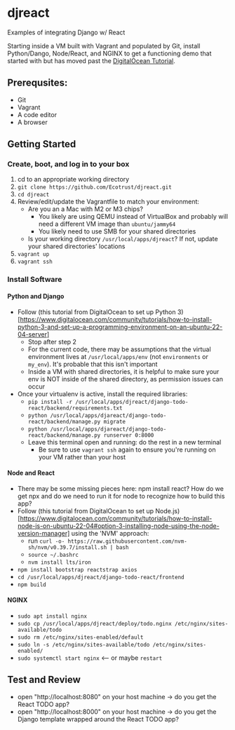 # djreact
Examples of integrating Django w/ React

Starting inside a VM built with Vagrant and populated by Git, install Python/Dango, Node/React, and NGINX to get a functioning demo that started with but has moved past the [DigitalOcean Tutorial](https://www.digitalocean.com/community/tutorials/build-a-to-do-application-using-django-and-react).

## Prerequsites:
* Git
* Vagrant
* A code editor
* A browser

## Getting Started
### Create, boot, and log in to your box
1. cd to an appropriate working directory
2. `git clone https://github.com/Ecotrust/djreact.git`
3. `cd djreact`
4. Review/edit/update the Vagrantfile to match your environment:
    * Are you an a Mac with M2 or M3 chips?
        * You likely are using QEMU instead of VirtualBox and probably will need a different VM image than `ubuntu/jammy64`
        * You likely need to use SMB for your shared directories
    * Is your working directory `/usr/local/apps/djreact`? If not, update your shared directories' locations
6. `vagrant up`
7. `vagrant ssh`

### Install Software
#### Python and Django
* Follow (this tutorial from DigitalOcean to set up Python 3)[https://www.digitalocean.com/community/tutorials/how-to-install-python-3-and-set-up-a-programming-environment-on-an-ubuntu-22-04-server]
   * Stop after step 2
   * For the current code, there may be assumptions that the virtual environment lives at `/usr/local/apps/env` (not `environments` or `my_env`). It's probable that this isn't important
   * Inside a VM with shared directories, it is helpful to make sure your env is NOT inside of the shared directory, as permission issues can occur
* Once your virtualenv is active, install the required libraries:
   * `pip install -r /usr/local/apps/djreact/django-todo-react/backend/requirements.txt`
   * `python /usr/local/apps/djareact/django-todo-react/backend/manage.py migrate`
   * `python /usr/local/apps/djareact/django-todo-react/backend/manage.py runserver 0:8000`
   * Leave this terminal open and running: do the rest in a new terminal
     * Be sure to use `vagrant ssh` again to ensure you're running on your VM rather than your host
    
#### Node and React
* There may be some missing pieces here: npm install react? How do we get npx and do we need to run it for node to recognize how to build this app?
* Follow (this tutorial from DigitalOcean to set up Node.js)[https://www.digitalocean.com/community/tutorials/how-to-install-node-js-on-ubuntu-22-04#option-3-installing-node-using-the-node-version-manager] using the 'NVM' approach:
  * run `curl -o- https://raw.githubusercontent.com/nvm-sh/nvm/v0.39.7/install.sh | bash`
  * `source ~/.bashrc`
  * `nvm install lts/iron`
* `npm install bootstrap reactstrap axios`
* `cd /usr/local/apps/djreact/django-todo-react/frontend`
* `npm build`

#### NGINX
* `sudo apt install nginx`
* `sudo cp /usr/local/apps/djreact/deploy/todo.nginx /etc/nginx/sites-available/todo`
* `sudo rm /etc/nginx/sites-enabled/default`
* `sudo ln -s /etc/nginx/sites-available/todo /etc/nginx/sites-enabled/`
* `sudo systemctl start nginx` <-- or maybe `restart`

## Test and Review
* open "http://localhost:8080" on your host machine -> do you get the React TODO app?
* open "http://localhost:8000" on your host machine -> do you get the Django template wrapped around the React TODO app?

